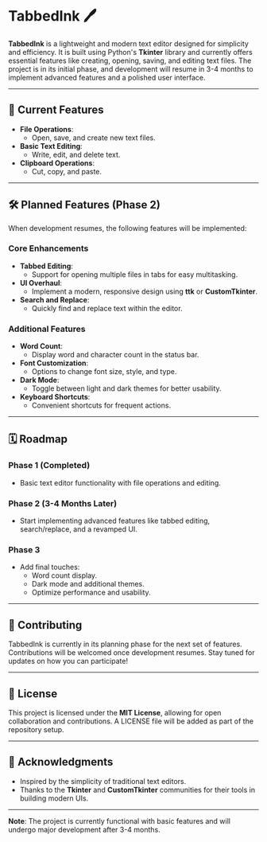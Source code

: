 # TabbedInk 🖊️

**TabbedInk** is a lightweight and modern text editor designed for simplicity and efficiency. It is built using Python's **Tkinter** library and currently offers essential features like creating, opening, saving, and editing text files. The project is in its initial phase, and development will resume in 3-4 months to implement advanced features and a polished user interface.

---

## 🌟 Current Features

- **File Operations**:
  - Open, save, and create new text files.
- **Basic Text Editing**:
  - Write, edit, and delete text.
- **Clipboard Operations**:
  - Cut, copy, and paste.

---

## 🛠️ Planned Features (Phase 2)

When development resumes, the following features will be implemented:

### **Core Enhancements**
- **Tabbed Editing**:
  - Support for opening multiple files in tabs for easy multitasking.
- **UI Overhaul**:
  - Implement a modern, responsive design using **ttk** or **CustomTkinter**.
- **Search and Replace**:
  - Quickly find and replace text within the editor.

### **Additional Features**
- **Word Count**:
  - Display word and character count in the status bar.
- **Font Customization**:
  - Options to change font size, style, and type.
- **Dark Mode**:
  - Toggle between light and dark themes for better usability.
- **Keyboard Shortcuts**:
  - Convenient shortcuts for frequent actions.

---

## 🗓️ Roadmap

### Phase 1 (Completed)
- Basic text editor functionality with file operations and editing.

### Phase 2 (3-4 Months Later)
- Start implementing advanced features like tabbed editing, search/replace, and a revamped UI.

### Phase 3
- Add final touches:
  - Word count display.
  - Dark mode and additional themes.
  - Optimize performance and usability.

---

## 🤝 Contributing

TabbedInk is currently in its planning phase for the next set of features. Contributions will be welcomed once development resumes. Stay tuned for updates on how you can participate!

---

## 📜 License

This project is licensed under the **MIT License**, allowing for open collaboration and contributions. A LICENSE file will be added as part of the repository setup.

---

## 💬 Acknowledgments

- Inspired by the simplicity of traditional text editors.
- Thanks to the **Tkinter** and **CustomTkinter** communities for their tools in building modern UIs.

---

**Note**: The project is currently functional with basic features and will undergo major development after 3-4 months.
